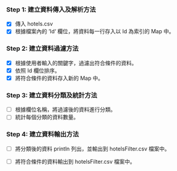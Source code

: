 ### Step 1: 建立資料傳入及解析方法 
- [x] 傳入 hotels.csv
- [x] 根據檔案內的 ’Id‘ 欄位，將資料每一行存入以 Id 為索引的 Map 中。

### Step 2: 建立資料過濾方法
- [x] 根據使用者輸入的關鍵字，過濾出符合條件的資料。
- [x] 依照 Id 欄位排序。
- [x] 將符合條件的資料存入新的 Map 中。

### Step 3: 建立資料分類及統計方法
- [ ] 根據欄位名稱，將過濾後的資料進行分類。
- [ ] 統計每個分類的資料數量。

### Step 4: 建立資料輸出方法
- [ ] 將分類後的資料 println 列出，並輸出到 hotelsFilter.csv 檔案中。
- [ ] 將符合條件的資料輸出到 hotelsFilter.csv 檔案中。

